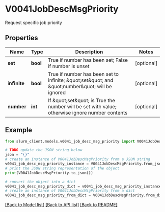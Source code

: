 # V0041JobDescMsgPriority

Request specific job priority

## Properties

Name | Type | Description | Notes
------------ | ------------- | ------------- | -------------
**set** | **bool** | True if number has been set; False if number is unset | [optional] 
**infinite** | **bool** | True if number has been set to infinite; \&quot;set\&quot; and \&quot;number\&quot; will be ignored | [optional] 
**number** | **int** | If \&quot;set\&quot; is True the number will be set with value; otherwise ignore number contents | [optional] 

## Example

```python
from slurm_client.models.v0041_job_desc_msg_priority import V0041JobDescMsgPriority

# TODO update the JSON string below
json = "{}"
# create an instance of V0041JobDescMsgPriority from a JSON string
v0041_job_desc_msg_priority_instance = V0041JobDescMsgPriority.from_json(json)
# print the JSON string representation of the object
print(V0041JobDescMsgPriority.to_json())

# convert the object into a dict
v0041_job_desc_msg_priority_dict = v0041_job_desc_msg_priority_instance.to_dict()
# create an instance of V0041JobDescMsgPriority from a dict
v0041_job_desc_msg_priority_from_dict = V0041JobDescMsgPriority.from_dict(v0041_job_desc_msg_priority_dict)
```
[[Back to Model list]](../README.md#documentation-for-models) [[Back to API list]](../README.md#documentation-for-api-endpoints) [[Back to README]](../README.md)


